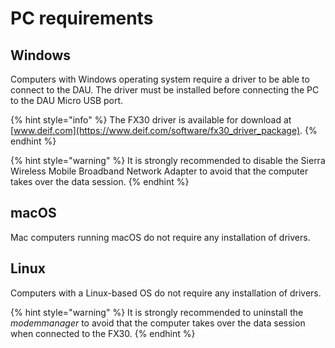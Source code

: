 # PC requirements

## Windows

Computers with Windows operating system require a driver to be able to connect to the DAU. The driver must be installed before connecting the PC to the DAU Micro USB port. 

{% hint style="info" %}
The FX30 driver is available for download at [www.deif.com](https://www.deif.com/software/fx30_driver_package).
{% endhint %}

{% hint style="warning" %}
It is strongly recommended to disable the Sierra Wireless Mobile Broadband Network Adapter to avoid that the computer takes over the data session.
{% endhint %}

## macOS

Mac computers running macOS do not require any installation of drivers.

## Linux

Computers with a Linux-based OS do not require any installation of drivers.

{% hint style="warning" %}
It is strongly recommended to uninstall the _modemmanager_  to avoid that the computer takes over the data session when connected to the FX30.
{% endhint %}

## 

